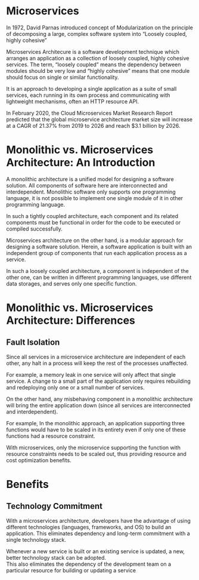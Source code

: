 # Microservices 

In 1972, David Parnas  introduced concept of Modularization  on the 
principle of decomposing a large, complex software system into “Loosely 
coupled, highly cohesive”

Microservices Architecure  is a software development technique  which arranges an application as a collection of loosely coupled,  highly cohesive services.
 The term, “loosely coupled” means the dependency between modules should be very low and “highly cohesive” means that one module should focus on single or similar functionality.

It  is an approach to developing a single application as a suite of small services, each running in its own process and communicating with lightweight mechanisms,  often an HTTP resource API.

In February 2020, the Cloud Microservices Market Research Report predicted that the global microservice architecture market size
 will increase at a CAGR of 21.37% from 2019 to 2026 and reach  $3.1 billion by 2026.

# Monolithic vs. Microservices Architecture: An Introduction

A  monolithic architecture  is a unified model for designing a software solution. All components of software here are interconnected and interdependent.
Monolithic software only supports one programming language, it is not possible to implement one single module of it in other programming language.

In such a tightly coupled architecture, each component and its related components must be functional in order for the code to be executed or compiled successfully.

Microservices architecture  on the other hand, is a modular approach for designing a software solution.
Herein, a software application is built with an independent group of components that run each application process as a service.
 
In such a loosely coupled architecture, a component is independent of the other one, can be written in different programming languages,  use different data storages, and serves only one specific function.


# Monolithic vs. Microservices Architecture: Differences

## Fault Isolation

Since all services in a microservice architecture are independent of each other, any halt in a process will keep the rest of the processes unaffected.	

For example, a memory leak in one service will only affect that single service. A change to a small part of the application only requires rebuilding and redeploying only one or a small number of services.

On the other hand, any misbehaving component in a monolithic architecture will bring the entire application down (since all services are interconnected and interdependent).

For example, In the monolithic approach, an application supporting three functions would have to be scaled in its entirety even if only one of these functions had a resource constraint.

With microservices, only the microservice supporting the function with resource constraints needs to be scaled out, thus providing resource and cost optimization benefits.


# Benefits

## Technology Commitment

With a microservices architecture, developers have the advantage of using different technologies (languages, frameworks, and OS) to build an application.
This eliminates dependency and long-term commitment with a single technology stack.

Whenever a new service is built or an existing service is updated, a new, better technology stack can be adopted.					     
This also eliminates the dependency of the development team on a particular resource for building or updating a service

